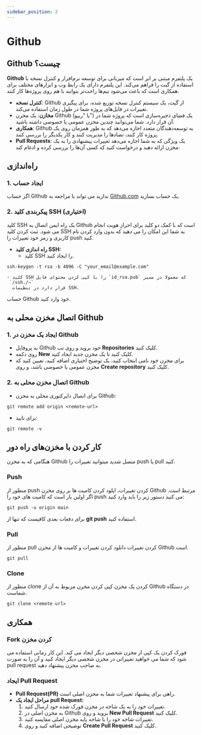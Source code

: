 ```yaml
---
sidebar_position: 2
---
```



# Github

## Github چیست؟

**Github** یک پلتفرم مبتنی بر ابر است که میزبانی برای توسعه نرم‌افزار و کنترل نسخه با استفاده از گیت را فراهم می‌کند. این پلتفرم دارای یک رابط وب و ابزارهای مختلف برای همکاری است که باعث می‌شود تیم‌ها راحت‌تر بتوانند با هم روی پروژه‌ها کار کنند.

- **کنترل نسخه**: Github از گیت، یک سیستم کنترل نسخه توزیع شده، برای پیگیری تغییرات در فایل‌های پروژه شما در طول زمان استفاده می‌کند.
- **مخازن**: یک مخزن Github (یا "ریپو") یک فضای ذخیره‌سازی است که پروژه شما در آن قرار دارد. شما می‌توانید چندین مخزن عمومی یا خصوصی داشته باشید.
- **همکاری**: Github به توسعه‌دهندگان متعدد اجازه می‌دهد که به طور همزمان روی یک پروژه کار کنند، تضادها را مدیریت کنند و کار یکدیگر را بررسی کنند.
- **Pull Requests**: یک ویژگی که به شما اجازه می‌دهد تغییرات پیشنهادی را به یک مخزن ارائه دهید و درخواست کنید که کسی آن‌ها را بررسی کرده و ادغام کند.

## راه‌اندازی
### 1. ایجاد حساب
اگر حساب Github ندارید می تواند با مراجعه به 
[Github.com](https://Github.com)
یک حساب بسازید.

### 2. پیکربندی کلید SSH (اختیاری)

کلید SSH یک راه ایمن اتصال به Github است که با کمک دو کلید برای احراز هویت انجام می شود.
ثبت کردن کلید SSH به شما این امکان را می دهید که بدون وارد کردن نام کاربری و رمز خود تغییرات را push کنید.

- **راه اندازی کلید SSH:**
    - کلید SSH را ایجاد کنید.
```
ssh-keygen -t rsa -b 4096 -C "your_email@example.com"
```
    - کلید SSH را با کپی کردن محتوای فایل `id_rsa.pub` که معمولا در مسیر
     `/ssh./~`
      قرار دارد در تنظیمات SSH،
حساب Github خود وارد کنید.

## اتصال مخزن محلی به Github

### 1. ایجاد یک مخزن در Github
- به پروفایل Github خود بروید و روی تب **Repositories** کلیک کنید.
- روی دکمه **New** کلیک کنید تا یک مخزن جدید ایجاد کنید.
- برای مخزن خود نامی انتخاب کنید، یک توضیح اختیاری اضافه کنید، تعیین کنید که مخزن عمومی یا خصوصی باشد، و روی **Create repository** کلیک کنید.

### 2. اتصال مخزن محلی به Github
- برای اتصال دایرکتوری محلی به مخزن Github:
```
git remote add origin <remote-url>
```
-  برای تایید:
```
git remote -v
```

## کار کردن با مخزن‌های راه دور

هنگامی که به مخزن Github متصل شدید میتوانید تغییرات را push یا pull کنید.

### Push

منظور از push کردن تغییرات، اپلود کردن کامیت ها بر روی مخزن Github مرتبط است.
اگر اولین بار است که کامیت های خود را push می کنید دستور زیر را باید وارد کنید:
```
git push -u origin main
```
برای دفعات بعدی کافیست که تنها از **git push** استفاده کنید.

### Pull

منظور از pull کردن تغییرات دانلود کردن تغییرات و کامیت ها از مخزن Github است.

```
git pull
```

### Clone

منظور از clone کردن یک مخزن کپی کردن مخزن مربوط به آن از Github در دستگاه شماست.

```
git clone <remote url>
```


## همکاری

### Fork کردن مخزن
فورک کردن یک کپی از مخزن شخصی دیگر ایجاد می کند. این کار زمانی استفاده می شود که شما می خواهید تغییراتی در مخزن شخصی دیگر ایجاد کنید و آن را به صورت pull request به صاحب مخزن پیشنهاد دهید.

### ایجاد Pull Request
- **Pull Request(PR)** راهی برای پیشنهاد تغییرات شما به مخزن اصلی است.
- **مراحل ایجاد یک pull Request:**
  1. تغییرات خود را به یک شاخه در مخزن فورک شده خود ارسال کنید.
  2. به مخزن اصلی در Github بروید و روی **New Pull Request** کلیک کنید.
  3. تغییرات شاخه خود را با شاخه پایه مخزن اصلی مقایسه کنید.
  4. توضیحی اضافه کنید و روی **Create Pull Request** کلیک کنید.
